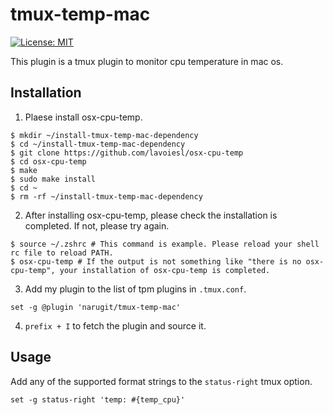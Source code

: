 # tmux-temp-mac
[![License: MIT](https://img.shields.io/badge/License-MIT-yellow.svg)](https://github.com/narugit/tmux-temp-mac/blob/master/LICENSE)

This plugin is a tmux plugin to monitor cpu temperature in mac os.

## Installation
1. Plaese install osx-cpu-temp.

```
$ mkdir ~/install-tmux-temp-mac-dependency
$ cd ~/install-tmux-temp-mac-dependency
$ git clone https://github.com/lavoiesl/osx-cpu-temp
$ cd osx-cpu-temp
$ make
$ sudo make install
$ cd ~
$ rm -rf ~/install-tmux-temp-mac-dependency
```

2. After installing osx-cpu-temp, please check the installation is completed. If not, please try again.

```
$ source ~/.zshrc # This command is example. Please reload your shell rc file to reload PATH.
$ osx-cpu-temp # If the output is not something like "there is no osx-cpu-temp", your installation of osx-cpu-temp is completed. 
```

3. Add my plugin to the list of tpm plugins in `.tmux.conf`.

```
set -g @plugin 'narugit/tmux-temp-mac'
```

4. `prefix + I` to fetch the plugin and source it.

## Usage
Add any of the supported format strings to the `status-right` tmux option. 

```
set -g status-right 'temp: #{temp_cpu}'
```
